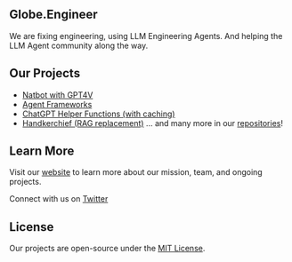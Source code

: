 ## Globe.Engineer 

We are fixing engineering, using LLM Engineering Agents. And helping the LLM Agent community along the way.

## Our Projects
- [Natbot with GPT4V](https://github.com/Globe-Engineer/globot)
- [Agent Frameworks](https://github.com/Globe-Engineer/agents)
- [ChatGPT Helper Functions (with caching)](https://github.com/Globe-Engineer/chatgpt-wrapper)
- [Handkerchief (RAG replacement)](https://github.com/Globe-Engineer/handkerchief)
... and many more in our [repositories](https://github.com/Globe-Engineer)!

## Learn More
Visit our [website](https://globe.engineer/) to learn more about our mission, team, and ongoing projects.

Connect with us on [Twitter](https://twitter.com/globe_engineer)

## License
Our projects are open-source under the [MIT License](LICENSE.md).

